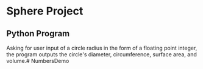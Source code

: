 # Sphere Project

## Python Program

Asking for user input of a circle radius in the form of a floating point integer, the program outputs the circle's diameter, circumference, surface area, and volume.# NumbersDemo
